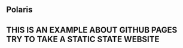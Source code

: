 Polaris
------------------
THIS IS AN EXAMPLE ABOUT GITHUB PAGES
TRY TO TAKE A STATIC STATE WEBSITE
------------------
